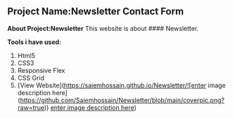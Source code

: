 ## **Project Name:Newsletter Contact Form**

**About  Project:Newsletter**
This website is about #### Newsletter.


**Tools i have used:**

 1. Html5
 2. CSS3
 3. Responsive Flex
4.  CSS Grid
5. [View Website](https://saiemhossain.github.io/Newsletter/![enter image description here](https://github.com/Saiemhossain/Newsletter/blob/main/coverpic.png?raw=true))
[enter image description here](https://github.com/Saiemhossain/Newsletter/blob/main/coverpic.png?raw=true))
